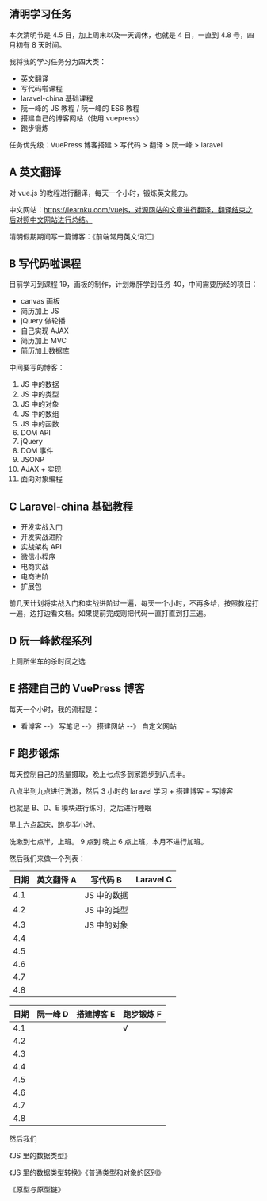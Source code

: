 ## 清明学习任务

本次清明节是 4.5 日，加上周末以及一天调休，也就是 4 日，一直到 4.8 号，四月初有 8 天时间。

我将我的学习任务分为四大类：

- 英文翻译
- 写代码啦课程
- laravel-china 基础课程
- 阮一峰的 JS 教程 / 阮一峰的 ES6 教程
- 搭建自己的博客网站（使用 vuepress）
- 跑步锻炼

任务优先级：VuePress 博客搭建 > 写代码 > 翻译 > 阮一峰 > laravel





## A 英文翻译

对 vue.js 的教程进行翻译，每天一个小时，锻炼英文能力。

中文网站：https://learnku.com/vuejs，对源网站的文章进行翻译，翻译结束之后对照中文网站进行总结。

清明假期期间写一篇博客：《前端常用英文词汇》



## B 写代码啦课程

目前学习到课程 19，画板的制作，计划爆肝学到任务 40，中间需要历经的项目：

- canvas 画板
- 简历加上 JS
- jQuery 做轮播
- 自己实现 AJAX
- 简历加上 MVC
- 简历加上数据库

中间要写的博客：

1. JS 中的数据
2. JS 中的类型
3. JS 中的对象
4. JS 中的数组
5. JS 中的函数
6. DOM API
7. jQuery
8. DOM 事件
9. JSONP
10. AJAX + 实现
11. 面向对象编程



## C Laravel-china 基础教程

- 开发实战入门
- 开发实战进阶
- 实战架构 API
- 微信小程序
- 电商实战
- 电商进阶
- 扩展包

前几天计划将实战入门和实战进阶过一遍，每天一个小时，不再多给，按照教程打一遍，边打边看文档。如果提前完成则把代码一直打直到打三遍。



## D 阮一峰教程系列

上厕所坐车的杀时间之选



## E 搭建自己的 VuePress 博客

每天一个小时，我的流程是：

- 看博客 --》 写笔记 --》 搭建网站 --》 自定义网站



## F 跑步锻炼

每天控制自己的热量摄取，晚上七点多到家跑步到八点半。





八点半到九点进行洗漱，然后 3 小时的 laravel 学习 + 搭建博客 + 写博客

也就是 B、D、E 模块进行练习，之后进行睡眠

早上六点起床，跑步半小时。

洗漱到七点半，上班。 9 点到 晚上 6 点上班，本月不进行加班。



然后我们来做一个列表：

| 日期 | 英文翻译 A | 写代码 B    | Laravel C |
| ---- | ---------- | ----------- | --------- |
| 4.1  |            | JS 中的数据 |           |
| 4.2  |            | JS 中的类型 |           |
| 4.3  |            | JS 中的对象 |           |
| 4.4  |            |             |           |
| 4.5  |            |             |           |
| 4.6  |            |             |           |
| 4.7  |            |             |           |
| 4.8  |            |             |           |

| 日期 | 阮一峰 D | 搭建博客 E | 跑步锻炼 F |
| ---- | -------- | ---------- | ---------- |
| 4.1  |          |            | √          |
| 4.2  |          |            |            |
| 4.3  |          |            |            |
| 4.4  |          |            |            |
| 4.5  |          |            |            |
| 4.6  |          |            |            |
| 4.7  |          |            |            |
| 4.8  |          |            |            |

然后我们



《JS 里的数据类型》

《JS 里的数据类型转换》《普通类型和对象的区别》

《原型与原型链》